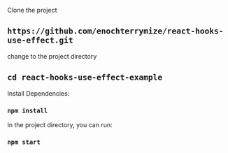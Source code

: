 
Clone the project

## `https://github.com/enochterrymize/react-hooks-use-effect.git`

change to the project directory

## `cd react-hooks-use-effect-example`

Install Dependencies:

### `npm install`

In the project directory, you can run:

### `npm start`
